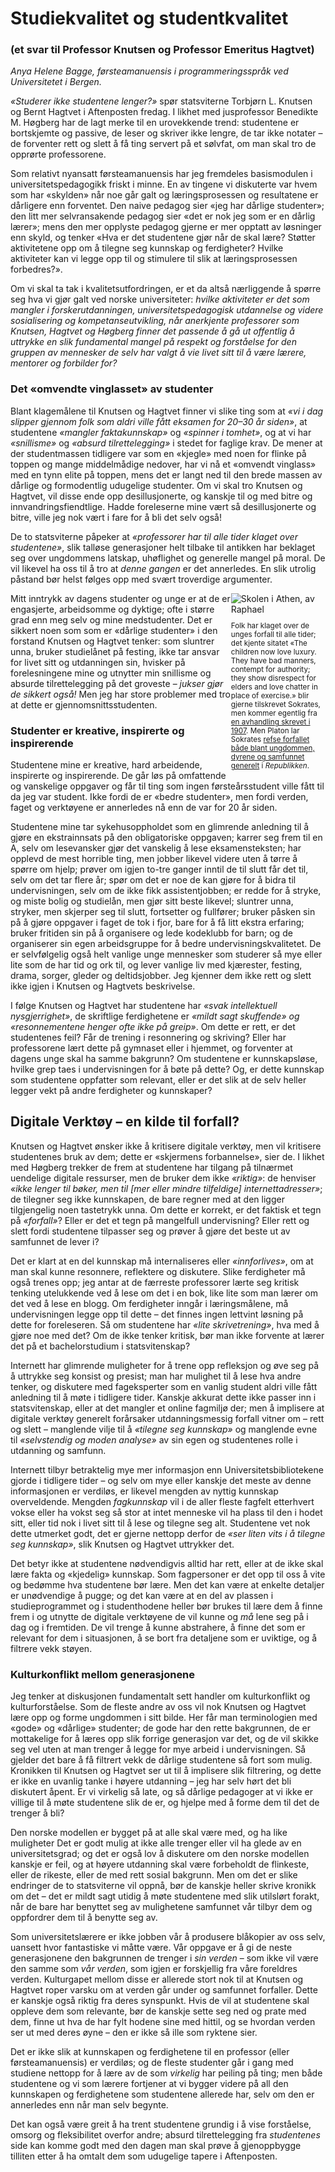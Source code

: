 # Studiekvalitet og studentkvalitet
### (et svar til Professor Knutsen og Professor Emeritus Hagtvet)
*Anya Helene Bagge, førsteamanuensis i programmeringsspråk ved Universitetet i Bergen.*

*«Studerer ikke studentene lenger?»* spør statsviterne Torbjørn
L. Knutsen og Bernt Hagtvet i Aftenposten fredag. I likhet med
jusprofessor Benedikte M. Høgberg har de lagt merke til en urovekkende
trend: studentene er bortskjemte og passive, de leser og skriver ikke
lengre, de tar ikke notater – de forventer rett og slett å få ting
servert på et sølvfat, om man skal tro de opprørte professorene.

Som relativt nyansatt førsteamanuensis har jeg fremdeles basismodulen
i universitetspedagogikk friskt i minne. En av tingene vi diskuterte
var hvem som har «skylden» når noe går galt og læringsprosessen og
resultatene er dårligere enn forventet. Den naive pedagog sier «jeg
har dårlige studenter»; den litt mer selvransakende pedagog sier «det
er nok jeg som er en dårlig lærer»; mens den mer opplyste pedagog
gjerne er mer opptatt av løsninger enn skyld, og tenker «Hva er det
studentene gjør når de skal lære? Støtter aktivitetene opp om å
tilegne seg kunnskap og ferdigheter? Hvilke aktiviteter kan vi legge
opp til og stimulere til slik at læringsprosessen forbedres?».

Om vi skal ta tak i kvalitetsutfordringen, er et da altså nærliggende
å spørre seg hva vi gjør galt ved norske universiteter: *hvilke
aktiviteter er det som mangler i forskerutdanningen,
universitetspedagogisk utdannelse og videre sosialisering og
kompetanseutvikling, når anerkjente professorer som Knutsen, Hagtvet
og Høgberg finner det passende å gå ut offentlig å uttrykke en slik
fundamental mangel på respekt og forståelse for den gruppen av
mennesker de selv har valgt å vie livet sitt til å være lærere,
mentorer og forbilder for?*

### Det «omvendte vinglasset» av studenter

Blant klagemålene til Knutsen og Hagtvet finner vi slike ting som at
*«vi i dag slipper gjennom folk som aldri ville fått eksamen for 20–30
år siden»*, at studentene *«mangler faktakunnskap»* og *«spinner i
tomhet»*, og at vi har *«snillisme»* og *«absurd tilrettelegging»* i
stedet for faglige krav. De mener at der studentmassen tidligere var
som en «kjegle» med noen for flinke på toppen og mange middelmådige
nedover, har vi nå et «omvendt vinglass» med en tynn elite på toppen,
mens det er langt ned til den brede massen av dårlige og formodentlig
udugelige studenter. Om vi skal tro Knutsen og Hagtvet, vil disse ende
opp desillusjonerte, og kanskje til og med bitre og
innvandringsfiendtlige. Hadde foreleserne mine vært så desillusjonerte
og bitre, ville jeg nok vært i fare for å bli det selv også!

De to statsviterne påpeker at *«professorer har til alle tider klaget
over studentene»*, slik talløse generasjoner helt tilbake til antikken
har beklaget seg over ungdommens latskap, uhøflighet og generelle
mangel på moral. De vil likevel ha oss til å tro at *denne gangen* er
det annerledes. En slik utrolig påstand bør helst følges opp med svært
troverdige argumenter.

<div style="float: right; position: relative; width: 30%">
<img src="{{ "/assets/img/studentkvalitet/Raphael_School_of_Athens.jpg" | absolute_url }}" alt="Skolen i Athen, av Raphael" />
<p style="font-size: smaller">
Folk har klaget over de unges forfall til alle tider; det kjente
sitatet «The children now love luxury. They have bad manners, contempt
for authority; they show disrespect for elders and love chatter in
place of exercise.» blir gjerne tilskrevet Sokrates, men kommer
egentlig fra
<a href="https://quoteinvestigator.com/2010/05/01/misbehaving-children-in-ancient-times/">en avhandling skrevet i 1907</a>. Men
Platon lar Sokrates
<a href="http://plato-dialogues.org/faq/faq003.htm">refse forfallet både blant ungdommen, dyrene og samfunnet generelt</a> i <em>Republikken</em>.
</p>
</div>

Mitt inntrykk av dagens studenter og unge er at de er engasjerte,
arbeidsomme og dyktige; ofte i større grad enn meg selv og mine
medstudenter. Det er sikkert noen som som er «dårlige studenter» i den
forstand Knutsen og Hagtvet tenker: som sluntrer unna, bruker
studielånet på festing, ikke tar ansvar for livet sitt og utdanningen
sin, hvisker på forelesningene mine og utnytter min snillisme og
absurde tilrettelegging på det groveste – *jukser gjør de sikkert
også!* Men jeg har store problemer med tro at dette er
gjennomsnittsstudenten.

### Studenter er kreative, inspirerte og inspirerende

Studentene mine er kreative, hard arbeidende, inspirerte og
inspirerende. De går løs på omfattende og vanskelige oppgaver og får
til ting som ingen førsteårsstudent ville fått til da jeg var
student. Ikke fordi de er «bedre studenter», men fordi verden, faget
og verktøyene er annerledes nå enn de var for 20 år siden.

Studentene mine tar sykehusoppholdet som en glimrende anledning til å
gjøre en ekstrainnsats på den obligatoriske oppgaven; karrer seg frem
til en A, selv om lesevansker gjør det vanskelig å lese
eksamensteksten; har opplevd de mest horrible ting, men jobber likevel
videre uten å tørre å spørre om hjelp; prøver om igjen to-tre ganger
inntil de til slutt får det til, selv om det tar flere år; spør om det
er noe de kan gjøre for å bidra til undervisningen, selv om de ikke
fikk assistentjobben; er redde for å stryke, og miste bolig og
studielån, men gjør sitt beste likevel; sluntrer unna, stryker, men
skjerper seg til slutt, fortsetter og fullfører; bruker påsken sin på
å gjøre oppgaver i faget de tok i fjor, bare for å få litt ekstra
erfaring; bruker fritiden sin på å organisere og lede kodeklubb for
barn; og de organiserer sin egen arbeidsgruppe for å bedre
undervisningskvalitetet. De er selvfølgelig også helt vanlige unge
mennesker som studerer så mye eller lite som de har tid og ork til, og
lever vanlige liv med kjærester, festing, drama, sorger, gleder og
deltidsjobber. Jeg kjenner dem ikke rett og slett ikke igjen i Knutsen
og Hagtvets beskrivelse.

I følge Knutsen og Hagtvet har studentene har *«svak intellektuell
nysgjerrighet»*, de skriftlige ferdighetene er *«mildt sagt skuffende»
*og* «resonnementene henger ofte ikke på greip»*. Om dette er rett, er
det studentenes feil? Får de trening i resonnering og skriving? Eller
har professorene lært dette på gymnaset eller i hjemmet, og forventer
at dagens unge skal ha samme bakgrunn? Om studentene er kunnskapsløse,
hvilke grep taes i undervisningen for å bøte på dette? Og, er dette
kunnskap som studentene oppfatter som relevant, eller er det slik at
de selv heller legger vekt på andre ferdigheter og kunnskaper?

## Digitale Verktøy – en kilde til forfall?

Knutsen og Hagtvet ønsker ikke å kritisere digitale verktøy, men vil
kritisere studentenes bruk av dem; dette er «skjermens forbannelse»,
sier de. I likhet med Høgberg trekker de frem at studentene har
tilgang på tilnærmet uendelige digitale ressurser, men de bruker dem
ikke *«riktig»*: de henviser *«ikke lenger til bøker, men til
[mer eller mindre tilfeldige] internettadresser»*; de tilegner seg
ikke kunnskapen, de bare regner med at den ligger tilgjengelig noen
tastetrykk unna. Om dette er korrekt, er det faktisk et tegn på
*«forfall»*? Eller er det et tegn på mangelfull undervisning? Eller
rett og slett fordi studentene tilpasser seg og prøver å gjøre det
beste ut av samfunnet de lever i?

Det er klart at en del kunnskap må internaliseres eller
*«innforlives»*, om at man skal kunne resonnere, reflektere og
diskutere. Slike ferdigheter må også trenes opp; jeg antar at de
færreste professorer lærte seg kritisk tenking utelukkende ved å lese
om det i en bok, like lite som man lærer om det ved å lese en
blogg. Om ferdigheter inngår i læringsmålene, må undervisningen legge
opp til dette – det finnes ingen lettvint løsning på dette for
foreleseren. Så om studentene har *«lite skrivetrening»*, hva med å
gjøre noe med det? Om de ikke tenker kritisk, bør man ikke forvente at
lærer det på et bachelorstudium i statsvitenskap?

Internett har glimrende muligheter for å trene opp refleksjon og øve
seg på å uttrykke seg konsist og presist; man har mulighet til å lese
hva andre tenker, og diskutere med fageksperter som en vanlig student
aldri ville fått anledning til å møte i tidligere tider. Kanskje
akkurat dette ikke passer inn i statsvitenskap, eller at det mangler
et online fagmiljø der; men å implisere at digitale verktøy generelt
forårsaker utdanningsmessig forfall vitner om – rett og slett –
manglende vilje til å *«tilegne seg kunnskap»* og manglende evne til
*«selvstendig og moden analyse»* av sin egen og studentenes rolle i
utdanning og samfunn.

Internett tilbyr betraktelig mye mer informasjon enn
Universitetsbibliotekene gjorde i tidligere tider – og selv om mye
eller kanskje det meste av denne informasjonen er verdiløs, er likevel
mengden av nyttig kunnskap overveldende. Mengden *fagkunnskap* vil i
de aller fleste fagfelt etterhvert vokse eller ha vokst seg så stor at
intet menneske vil ha plass til den i hodet sitt, eller tid nok i
livet sitt til å lese og tilegne seg alt. Studentene vet nok dette
utmerket godt, det er gjerne nettopp derfor de *«ser liten vits i å
tilegne seg kunnskap»*, slik Knutsen og Hagtvet uttrykker det.

Det betyr ikke at studentene nødvendigvis alltid har rett, eller at de
ikke skal lære fakta og «kjedelig» kunnskap. Som fagpersoner er det
opp til oss å vite og bedømme hva studentene bør lære. Men det kan
være at enkelte detaljer er unødvendige å pugge; og det kan være at en
del av plassen i studieprogrammet og i studenthodene heller bør brukes
til lære dem å finne frem i og utnytte de digitale verktøyene de vil
kunne og *må* lene seg på i dag og i fremtiden. De vil trenge å kunne
abstrahere, å finne det som er relevant for dem i situasjonen, å se
bort fra detaljene som er uviktige, og å filtrere vekk støyen.

### Kulturkonflikt mellom generasjonene

Jeg tenker at diskusjonen fundamentalt sett handler om kulturkonflikt
og kulturforståelse. Som de fleste andre av oss vil nok Knutsen og
Hagtvet lære opp og forme ungdommen i sitt bilde. Her får man
terminologien med «gode» og «dårlige» studenter; de gode har den rette
bakgrunnen, de er mottakelige for å læres opp slik forrige generasjon
var det, og de vil skikke seg vel uten at man trenger å legge for mye
arbeid i undervisningen. Så gjelder det bare å få filtrert vekk de
dårlige studentene så fort som mulig. Kronikken til Knutsen og Hagtvet
ser ut til å implisere slik filtrering, og dette er ikke en uvanlig
tanke i høyere utdanning – jeg har selv hørt det bli diskutert
åpent. Er vi virkelig så late, og så dårlige pedagoger at vi ikke er
villige til å møte studentene slik de er, og hjelpe med å forme dem
til det de trenger å bli?

Den norske modellen er bygget på at alle skal være med, og ha like
muligheter Det er godt mulig at ikke alle trenger eller vil ha glede
av en universitetsgrad; og det er også lov å diskutere om den norske
modellen kanskje er feil, og at høyere utdanning skal være forbeholdt
de flinkeste, eller de rikeste, eller de med rett sosial bakgrunn. Men
om det er slike endringer de to statsviterne vil oppnå, bør de kanskje
heller skrive kronikk om det – det er mildt sagt utidig å møte
studentene med slik utilslørt forakt, når de bare har benyttet seg av
mulighetene samfunnet vår tilbyr dem og oppfordrer dem til å benytte
seg av.

Som universitetslærere er ikke jobben vår å produsere blåkopier av oss
selv, uansett hvor fantastiske vi måtte være. Vår oppgave er å gi de
neste generasjonene den bakgrunnen de trenger i *sin verden* – som
ikke vil være den samme som *vår verden*, som igjen er forskjellig fra
våre foreldres verden. Kulturgapet mellom disse er allerede stort nok
til at Knutsen og Hagtvet roper varsku om at verden går under og
samfunnet forfaller. Dette er kanskje også riktig fra deres
synspunkt. Hvis de vil at studentene skal oppleve dem som relevante,
bør de kanskje sette seg ned og prate med dem, finne ut hva de har
fylt hodene sine med hittil, og se hvordan verden ser ut med deres
øyne – den er ikke så ille som ryktene sier.

Det er ikke slik at kunnskapen og ferdighetene til en professor (eller
førsteamanuensis) er verdiløs; og de fleste studenter går i gang med
studiene nettopp for å lære av de som *virkelig* har peiling på ting;
men både studentene og vi som lærere fortjener at vi bygger videre på
all den kunnskapen og ferdighetene som studentene allerede har, selv
om den er annerledes enn når man selv begynte.

Det kan også være greit å ha trent studentene grundig i å vise
forståelse, omsorg og fleksibilitet overfor andre; absurd
tilrettelegging fra *studentenes* side kan komme godt med den dagen
man skal prøve å gjenoppbygge tilliten etter å ha omtalt dem som
udugelige tapere i Aftenposten.
